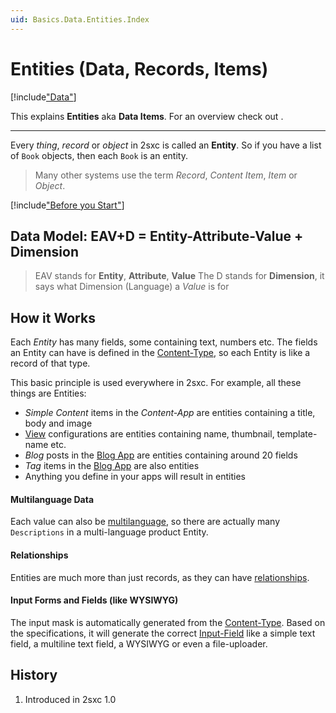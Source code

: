 ```yaml
---
uid: Basics.Data.Entities.Index
---
```

# Entities (Data, Records, Items)

[!include["Data"](../_shared-entities.md)]

This explains **Entities** aka **Data Items**. For an overview check out [](xref:Basics.Data.Index).

---

Every _thing_, _record_ or _object_ in 2sxc is called an **Entity**. So if you have a list of `Book` objects, then each `Book` is an entity. 

> Many other systems use the term _Record_, _Content Item_, _Item_ or _Object_. 

[!include["Before you Start"](../../../shared/before-you-start-idynamicentity.md)]

## Data Model: EAV+D = Entity-Attribute-Value + Dimension

> EAV stands for **Entity**, **Attribute**, **Value**
> The D stands for **Dimension**, it says what Dimension (Language) a _Value_ is for


## How it Works

Each _Entity_ has many fields, some containing text, numbers etc. The fields an Entity can have is defined in the [Content-Type](xref:Basics.Data.ContentTypes.Index), so each Entity is like a record of that type. 

This basic principle is used everywhere in 2sxc. For example, all these things are Entities:

* _Simple Content_ items in the _Content-App_ are entities containing a title, body and image
* [View](xref:Basics.App.Views.Index) configurations are entities containing name, thumbnail, template-name etc.
* _Blog_ posts in the [Blog App](https://2sxc.org/en/apps/app/dnn-blog-app-for-dnn-dotnetnuke) are entities containing around 20 fields
* _Tag_ items in the [Blog App](https://2sxc.org/en/apps/app/dnn-blog-app-for-dnn-dotnetnuke) are also entities
* Anything you define in your apps will result in entities

#### Multilanguage Data

Each value can also be [multilanguage](xref:Basics.Data.MultiLanguage.Index), so there are actually many `Descriptions` in a multi-language product Entity. 

#### Relationships

Entities are much more than just records, as they can have [relationships](xref:Basics.Data.Relationships.Index).

#### Input Forms and Fields (like WYSIWYG)

The input mask is automatically generated from the [Content-Type](xref:Basics.Data.ContentTypes.Index). Based on the specifications, it will generate the correct [Input-Field](xref:Basics.Data.Fields.Index) like a simple text field, a multiline text field, a WYSIWYG or even a file-uploader. 


## History

1. Introduced in 2sxc 1.0
